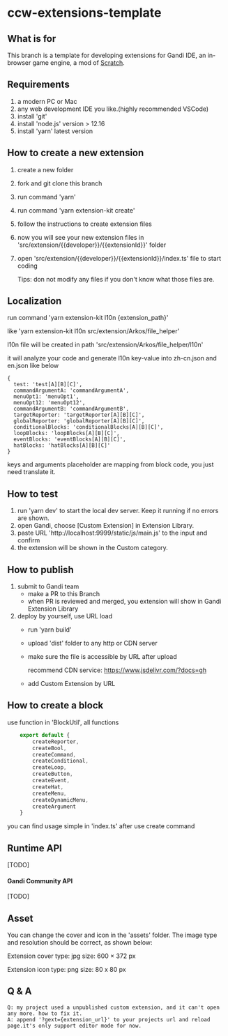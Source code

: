 # ccw-extensions-template

## What is for

This branch is a template for developing extensions for Gandi IDE, an in-browser game engine, a mod of [Scratch](https://scratch.mit.edu/).

## Requirements

1. a modern PC or Mac
2. any web development IDE you like.(highly recommended VSCode)
3. install 'git'
4. install 'node.js' version > 12.16
5. install 'yarn' latest version

## How to create a new extension

1. create a new folder
2. fork and git clone this branch
3. run command 'yarn'
4. run command 'yarn extension-kit create'
5. follow the instructions to create extension files
6. now you will see your new extension files in 'src/extension/{{developer}}/{{extensionId}}' folder
7. open 'src/extension/{{developer}}/{{extensionId}}/index.ts' file to start coding

    Tips: don not modify any files if you don't know what those files are.

## Localization

run command 'yarn extension-kit l10n {extension_path}'

like 'yarn extension-kit l10n src/extension/Arkos/file_helper'

l10n file will be created in path 'src/extension/Arkos/file_helper/l10n'

it will analyze your code and generate l10n key-value into zh-cn.json and en.json like below

```
{
  test: 'test[A][B][C]',
  commandArgumentA: 'commandArgumentA',
  menuOpt1: 'menuOpt1',
  menuOpt12: 'menuOpt12',
  commandArgumentB: 'commandArgumentB',
  targetReporter: 'targetReporter[A][B][C]',
  globalReporter: 'globalReporter[A][B][C]',
  conditionalBlocks: 'conditionalBlocks[A][B][C]',
  loopBlocks: 'loopBlocks[A][B][C]',
  eventBlocks: 'eventBlocks[A][B][C]',
  hatBlocks: 'hatBlocks[A][B][C]'
}
```

keys and arguments placeholder are mapping from block code, you just need translate it.

## How to test

1. run 'yarn dev' to start the local dev server. Keep it running if no errors are shown.
2. open Gandi, choose [Custom Extension] in Extension Library.
3. paste URL 'http://localhost:9999/static/js/main.js' to the input and confirm
4. the extension will be shown in the Custom category.

## How to publish

1. submit to Gandi team
    - make a PR to this Branch
    - when PR is reviewed and merged, you extension will show in Gandi Extension Library
2. deploy by yourself, use URL load
    - run 'yarn build'
    - upload 'dist' folder to any http or CDN server
    - make sure the file is accessible by URL after upload

        recommend CDN service: <https://www.jsdelivr.com/?docs=gh>
    - add Custom Extension by URL

## How to create a block

use function in 'BlockUtil', all functions

```js
    export default {
        createReporter, 
        createBool, 
        createCommand, 
        createConditional, 
        createLoop, 
        createButton, 
        createEvent, 
        createHat, 
        createMenu, 
        createDynamicMenu, 
        createArgument
    }
```

you can find usage simple in 'index.ts' after use create command


## Runtime API

[TODO]

#### Gandi Community API

[TODO]

## Asset

You can change the cover and icon in the 'assets' folder.
The image type and resolution should be correct, as shown below:

Extension cover
type: jpg
size: 600 × 372 px

Extension icon
type: png
size: 80 x 80 px

## Q & A

```
Q: my project used a unpublished custom extension, and it can't open any more. how to fix it.
A: append '?gext={extension_url}' to your projects url and reload page.it's only support editor mode for now.
```
